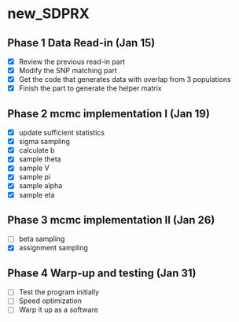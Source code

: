 # new_SDPRX

## Phase 1 Data Read-in (Jan 15)
- [x] Review the previous read-in part
- [x] Modify the SNP matching part
- [x] Get the code that generates data with overlap from 3 populations
- [x] Finish the part to generate the helper matrix

## Phase 2 mcmc implementation I (Jan 19)
- [x] update sufficient statistics
- [x] sigma sampling
- [x] calculate b
- [x] sample theta
- [x] sample V
- [x] sample pi
- [x] sample alpha
- [x] sample eta

## Phase 3 mcmc implementation II (Jan 26)
- [ ] beta sampling
- [x] assignment sampling

## Phase 4 Warp-up and testing (Jan 31)
- [ ] Test the program initially
- [ ] Speed optimization
- [ ] Warp it up as a software
